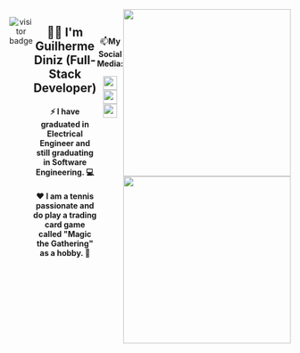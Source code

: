 
<!--
**GuilhermeFDiniz/GuilhermeFDiniz** is a ✨ _special_ ✨ repository because its `README.md` (this file) appears on your GitHub profile.

Here are some ideas to get you started:

- 🔭 I’m currently working on ...
- 🌱 I’m currently learning ...
- 👯 I’m looking to collaborate on ...
- 🤔 I’m looking for help with ...
- 💬 Ask me about ...
- 📫 How to reach me: ...
- 😄 Pronouns: ...
- ⚡ Fun fact: ...
-->
<div align="center" style="display: flex;">
  
![visitor badge](https://github-visitors-badge.glitch.me/badge?page_id=GuilhermeFDiniz.GithubVisitorsBadge&left_color=red&right_color=green&left_text=Hello%20Visitors)
  <div>
    <h2>🙋🏻 I'm Guilherme Diniz (Full-Stack Developer) </h2>
    <h4>⚡ I have graduated in Electrical Engineer and still graduating in Software Engineering. 💻 </h4>
    <h4>❤️ I am a tennis passionate and do play a trading card game called "Magic the Gathering" as a hobby. 🎾</h4>
  </div>
  <div>
    <br></br>
    <p>📫<strong>My Social Media:</strong></p>
    <a href="https://stackoverflow.com/users/20767786/guilherme-diniz" target="blank">
      <img src="https://www.vectorlogo.zone/logos/stackoverflow/stackoverflow-tile.svg" style="width:25px; height:25px;" />
    </a>
    <a href="https://www.linkedin.com/in/guilhermefdiniz/" target="blank">
      <img src="https://cdn.icon-icons.com/icons2/3041/PNG/512/linkedin_logo_icon_189225.png" style="width:25px; height:25px;" />
    </a>
    <a href="https://www.instagram.com/guilherme.f.diniz/" target="blank">
      <img src="https://www.itabirito.mg.leg.br/imagens/insta.png/image" style="width:25px; height:25px;" />
    </a>
  </div>


<br></br>

<div align="center">
<a href="https://github.com/GuilhermeFDiniz">
  <img align="center" src="https://github-readme-stats.vercel.app/api/top-langs/?username=GuilhermeFDiniz&layout=compact&langs_count=4&theme=chartreuse-dark" style="width:300px;" />
</a>
<a href="https://github.com/GuilhermeFDiniz">
  <img align="center" src="https://github-readme-stats.vercel.app/api?username=GuilhermeFDiniz&show_icons=true&theme=chartreuse-dark" style="width:300px;" />
</a>
</div>

  </div>
